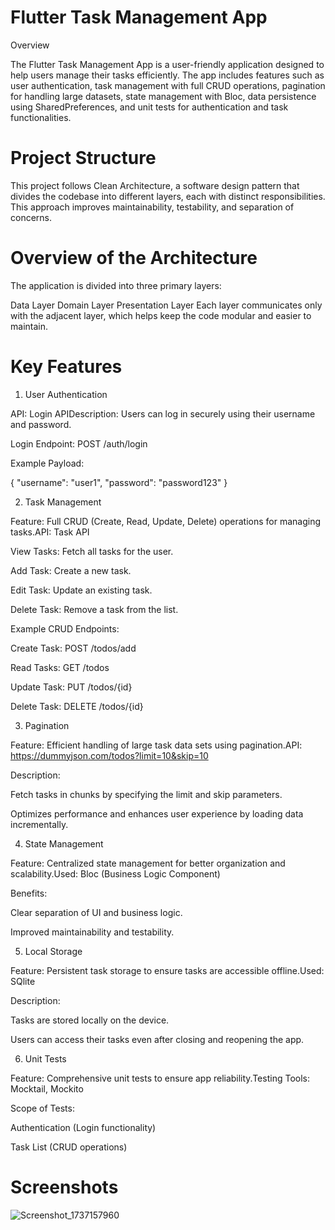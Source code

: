 # Flutter Task Management App

Overview

The Flutter Task Management App is a user-friendly application designed to help users manage their tasks efficiently. The app includes features such as user authentication, task management with full CRUD operations, pagination for handling large datasets, state management with Bloc, data persistence using SharedPreferences, and unit tests for authentication and task functionalities.

# Project Structure
This project follows Clean Architecture, a software design pattern that divides the codebase into different layers, each with distinct responsibilities. This approach improves maintainability, testability, and separation of concerns.

# Overview of the Architecture
The application is divided into three primary layers:

Data Layer
Domain Layer
Presentation Layer
Each layer communicates only with the adjacent layer, which helps keep the code modular and easier to maintain.
# Key Features

1. User Authentication

API: Login APIDescription: Users can log in securely using their username and password.

Login Endpoint: POST /auth/login

Example Payload:

{
  "username": "user1",
  "password": "password123"
}

2. Task Management

Feature: Full CRUD (Create, Read, Update, Delete) operations for managing tasks.API: Task API

View Tasks: Fetch all tasks for the user.

Add Task: Create a new task.

Edit Task: Update an existing task.

Delete Task: Remove a task from the list.

Example CRUD Endpoints:

Create Task: POST /todos/add

Read Tasks: GET /todos

Update Task: PUT /todos/{id}

Delete Task: DELETE /todos/{id}

3. Pagination

Feature: Efficient handling of large task data sets using pagination.API: https://dummyjson.com/todos?limit=10&skip=10

Description:

Fetch tasks in chunks by specifying the limit and skip parameters.

Optimizes performance and enhances user experience by loading data incrementally.

4. State Management

Feature: Centralized state management for better organization and scalability.Used: Bloc (Business Logic Component)

Benefits:

Clear separation of UI and business logic.

Improved maintainability and testability.

5. Local Storage

Feature: Persistent task storage to ensure tasks are accessible offline.Used: SQlite

Description:

Tasks are stored locally on the device.

Users can access their tasks even after closing and reopening the app.

6. Unit Tests

Feature: Comprehensive unit tests to ensure app reliability.Testing Tools: Mocktail, Mockito

Scope of Tests:

Authentication (Login functionality)

Task List (CRUD operations)


# Screenshots
![Screenshot_1737157960](https://github.com/user-attachments/assets/c2446d1c-5580-432a-8d85-8e9907de7b6f)
